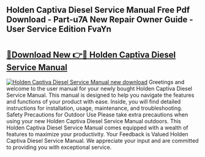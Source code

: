 ## Holden Captiva Diesel Service Manual Free Pdf Download - Part-u7A New Repair Owner Guide - User Service Edition FvaYn

# <h2><a href="http://bc55494.oget.top/?id=Holden+Captiva+Diesel+Service+Manual">🔗Download New 👉🔴 Holden Captiva Diesel Service Manual</a></h2>

[![Holden Captiva Diesel Service Manual new download](https://i.imgur.com/5g1atiW.png)](http://bc55494.oget.top/?id=Holden+Captiva+Diesel+Service+Manual)
Greetings and welcome to the user manual for your newly bought Holden Captiva Diesel Service Manual. This manual is designed to help you navigate the features and functions of your product with ease. Inside, you will find detailed instructions for installation, usage, maintenance, and troubleshooting. Safety Precautions for Outdoor Use Please take extra precautions when using your new Holden Captiva Diesel Service Manual outdoors. This Holden Captiva Diesel Service Manual comes equipped with a wealth of features to maximize your productivity. Your Feedback is Valued Holden Captiva Diesel Service Manual. We appreciate your input and are committed to providing you with exceptional service.
